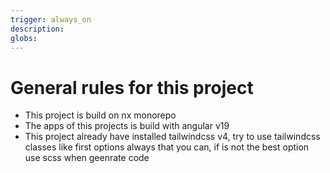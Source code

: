 ```yaml
---
trigger: always_on
description:
globs:
---
```

# General rules for this project

* This project is build on nx monorepo
* The apps of this projects is build with angular v19
* This project already have installed tailwindcss v4, try to use tailwindcss classes like first options always that you can, if is not the best option use scss when geenrate code
